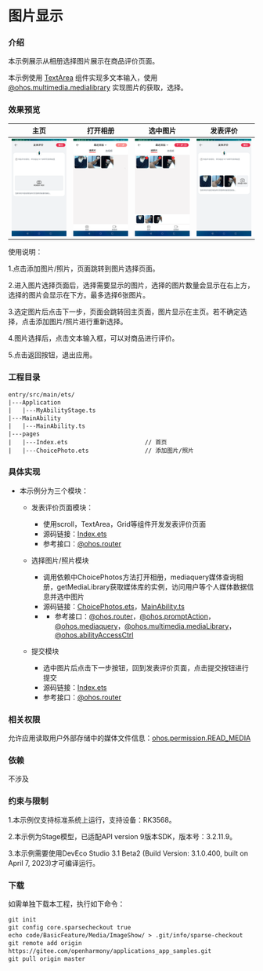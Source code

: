 # 图片显示

### 介绍

本示例展示从相册选择图片展示在商品评价页面。

本示例使用 [TextArea](https://gitee.com/openharmony/docs/blob/master/zh-cn/application-dev/reference/apis-arkui/arkui-ts/ts-basic-components-textarea.md) 组件实现多文本输入，使用 [@ohos.multimedia.medialibrary](https://gitee.com/openharmony/docs/blob/master/zh-cn/application-dev/reference/apis-media-library-kit/js-apis-medialibrary.md) 实现图片的获取，选择。

### 效果预览
|主页| 打开相册                                       | 选中图片                                   | 发表评价                                 |
|--------------------------------|--------------------------------------------|----------------------------------------|--------------------------------------|
|![](screenshots/devices/zh/index.png) | ![](screenshots/devices/zh/not_choice.png) | ![](screenshots/devices/zh/choice.png) | ![](screenshots/devices/zh/show.png) |

使用说明：

1.点击添加图片/照片，页面跳转到图片选择页面。

2.进入图片选择页面后，选择需要显示的图片，选择的图片数量会显示在右上方，选择的图片会显示在下方。最多选择6张图片。

3.选定图片后点击下一步，页面会跳转回主页面，图片显示在主页。若不确定选择，点击添加图片/照片进行重新选择。

4.图片选择后，点击文本输入框，可以对商品进行评价。

5.点击返回按钮，退出应用。

### 工程目录
```
entry/src/main/ets/
|---Application
|   |---MyAbilityStage.ts                    
|---MainAbility
|   |---MainAbility.ts                    
|---pages
|   |---Index.ets                      // 首页
|   |---ChoicePhoto.ets                // 添加图片/照片
```

### 具体实现

* 本示例分为三个模块：
  * 发表评价页面模块：
    * 使用scroll，TextArea，Grid等组件开发发表评价页面
    * 源码链接：[Index.ets](entry/src/main/ets/pages/Index.ets)
    * 参考接口：[@ohos.router](https://gitee.com/openharmony/docs/blob/master/zh-cn/application-dev/reference/apis-arkui/js-apis-router.md)

  * 选择图片/照片模块
    * 调用依赖中ChoicePhotos方法打开相册，mediaquery媒体查询相册，getMediaLibrary获取媒体库的实例，访问用户等个人媒体数据信息并选中图片
    * 源码链接：[ChoicePhotos.ets](imagelibrary/src/main/ets/components/pages/ChoicePhotos.ets)，[MainAbility.ts](entry/src/main/ets/MainAbility/MainAbility.ts)
    * * 参考接口：[@ohos.router](https://gitee.com/openharmony/docs/blob/master/zh-cn/application-dev/reference/apis-arkui/js-apis-router.md)，[@ohos.promptAction](https://gitee.com/openharmony/docs/blob/master/zh-cn/application-dev/reference/apis-arkui/js-apis-promptAction.md)，[@ohos.mediaquery](https://gitee.com/openharmony/docs/blob/master/zh-cn/application-dev/reference/apis-arkui/js-apis-mediaquery.md)，[@ohos.multimedia.mediaLibrary](https://gitee.com/openharmony/docs/blob/master/zh-cn/application-dev/reference/apis-media-library-kit/js-apis-medialibrary.md)，[@ohos.abilityAccessCtrl](https://gitee.com/openharmony/docs/blob/master/zh-cn/application-dev/reference/apis-ability-kit/js-apis-abilityAccessCtrl.md)
  
  * 提交模块
    * 选中图片后点击下一步按钮，回到发表评价页面，点击提交按钮进行提交
    * 源码链接：[Index.ets](entry/src/main/ets/pages/Index.ets)
    * 参考接口：[@ohos.router](https://gitee.com/openharmony/docs/blob/master/zh-cn/application-dev/reference/apis-arkui/js-apis-router.md)

### 相关权限

允许应用读取用户外部存储中的媒体文件信息：[ohos.permission.READ_MEDIA](https://gitee.com/openharmony/docs/blob/master/zh-cn/application-dev/security/AccessToken/permissions-for-all.md#ohospermissionread_media)

### 依赖

不涉及

### 约束与限制

1.本示例仅支持标准系统上运行，支持设备：RK3568。

2.本示例为Stage模型，已适配API version 9版本SDK，版本号：3.2.11.9。

3.本示例需要使用DevEco Studio 3.1 Beta2 (Build Version: 3.1.0.400, built on April 7, 2023)才可编译运行。

### 下载

如需单独下载本工程，执行如下命令：
```
git init
git config core.sparsecheckout true
echo code/BasicFeature/Media/ImageShow/ > .git/info/sparse-checkout
git remote add origin https://gitee.com/openharmony/applications_app_samples.git
git pull origin master

```